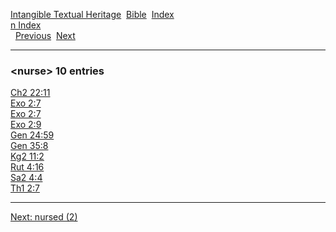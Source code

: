 [Intangible Textual Heritage](../../index)  [Bible](../index) 
[Index](index)   
[n Index](_n_)  
  [Previous](c07916)  [Next](c07918) 

------------------------------------------------------------------------

### &lt;nurse&gt; 10 entries

[Ch2 22:11](../kjv/ch2022.htm#011)  
[Exo 2:7](../kjv/exo002.htm#007)  
[Exo 2:7](../kjv/exo002.htm#007)  
[Exo 2:9](../kjv/exo002.htm#009)  
[Gen 24:59](../kjv/gen024.htm#059)  
[Gen 35:8](../kjv/gen035.htm#008)  
[Kg2 11:2](../kjv/kg2011.htm#002)  
[Rut 4:16](../kjv/rut004.htm#016)  
[Sa2 4:4](../kjv/sa2004.htm#004)  
[Th1 2:7](../kjv/th1002.htm#007)  

------------------------------------------------------------------------

[Next: nursed (2)](c07918)
